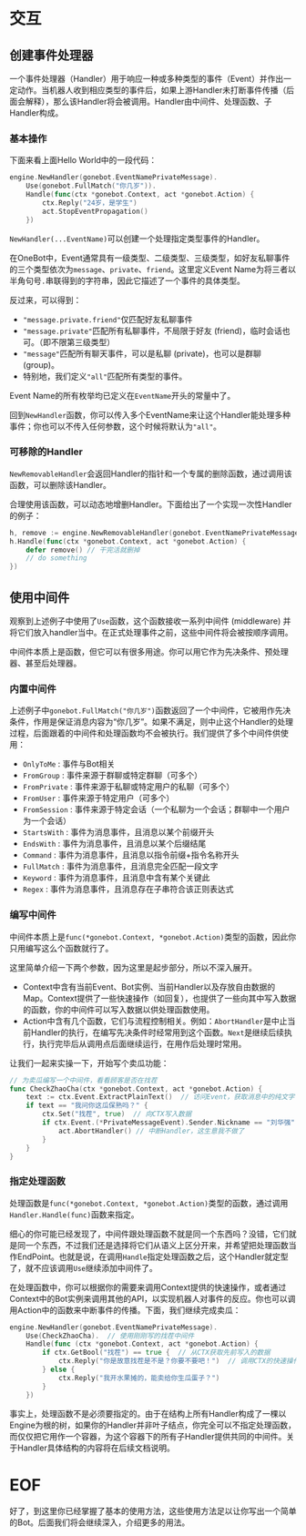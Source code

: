 # 交互
## 创建事件处理器
一个事件处理器（Handler）用于响应一种或多种类型的事件（Event）并作出一定动作。当机器人收到相应类型的事件后，如果上游Handler未打断事件传播（后面会解释），那么该Handler将会被调用。Handler由中间件、处理函数、子Handler构成。

### 基本操作
下面来看上面Hello World中的一段代码：
```go
engine.NewHandler(gonebot.EventNamePrivateMessage).
    Use(gonebot.FullMatch("你几岁")).
    Handle(func(ctx *gonebot.Context, act *gonebot.Action) {
        ctx.Reply("24岁，是学生")
        act.StopEventPropagation()
    })
```
`NewHandler(...EventName)`可以创建一个处理指定类型事件的Handler。

在OneBot中，Event通常具有一级类型、二级类型、三级类型，如好友私聊事件的三个类型依次为`message`、`private`、`friend`。这里定义Event Name为将三者以半角句号`.`串联得到的字符串，因此它描述了一个事件的具体类型。

反过来，可以得到：
- `"message.private.friend"`仅匹配好友私聊事件
- `"message.private"`匹配所有私聊事件，不局限于好友 (friend)，临时会话也可。（即不限第三级类型）
- `"message"`匹配所有聊天事件，可以是私聊 (private)，也可以是群聊 (group)。
- 特别地，我们定义`"all"`匹配所有类型的事件。

Event Name的所有枚举均已定义在`EventName`开头的常量中了。

回到`NewHandler`函数，你可以传入多个EventName来让这个Handler能处理多种事件；你也可以不传入任何参数，这个时候将默认为`"all"`。

### 可移除的Handler
`NewRemovableHandler`会返回Handler的指针和一个专属的删除函数，通过调用该函数，可以删除该Handler。

合理使用该函数，可以动态地增删Handler。下面给出了一个实现一次性Handler的例子：
```go
h, remove := engine.NewRemovableHandler(gonebot.EventNamePrivateMessage)
h.Handle(func(ctx *gonebot.Context, act *gonebot.Action) {
    defer remove() // 干完活就删掉
    // do something
})

```


## 使用中间件
观察到上述例子中使用了`Use`函数，这个函数接收一系列中间件 (middleware) 并将它们放入handler当中。在正式处理事件之前，这些中间件将会被按顺序调用。

中间件本质上是函数，但它可以有很多用途。你可以用它作为先决条件、预处理器、甚至后处理器。

### 内置中间件
上述例子中`gonebot.FullMatch("你几岁")`函数返回了一个中间件，它被用作先决条件，作用是保证消息内容为“你几岁”。如果不满足，则中止这个Handler的处理过程，后面跟着的中间件和处理函数均不会被执行。我们提供了多个中间件供使用：

- `OnlyToMe` : 事件与Bot相关
- `FromGroup` : 事件来源于群聊或特定群聊（可多个）
- `FromPrivate` : 事件来源于私聊或特定用户的私聊（可多个）
- `FromUser` : 事件来源于特定用户（可多个）
- `FromSession` : 事件来源于特定会话（一个私聊为一个会话；群聊中一个用户为一个会话）
- `StartsWith` : 事件为消息事件，且消息以某个前缀开头
- `EndsWith` : 事件为消息事件，且消息以某个后缀结尾
- `Command` : 事件为消息事件，且消息以指令前缀+指令名称开头
- `FullMatch` : 事件为消息事件，且消息完全匹配一段文字
- `Keyword` : 事件为消息事件，且消息中含有某个关键此
- `Regex` : 事件为消息事件，且消息存在子串符合该正则表达式

### 编写中间件
中间件本质上是`func(*gonebot.Context, *gonebot.Action)`类型的函数，因此你只用编写这么个函数就行了。

这里简单介绍一下两个参数，因为这里是起步部分，所以不深入展开。
- Context中含有当前Event、Bot实例、当前Handler以及存放自由数据的Map。Context提供了一些快速操作（如回复），也提供了一些向其中写入数据的函数，你的中间件可以写入数据以供处理函数使用。
- Action中含有几个函数，它们与流程控制相关。例如：`AbortHandler`是中止当前Handler的执行，在编写先决条件时经常用到这个函数。`Next`是继续后续执行，执行完毕后从调用点后面继续运行，在用作后处理时常用。

让我们一起来实操一下，开始写个卖瓜功能：
```go
// 为卖瓜编写一个中间件，看看顾客是否在找茬
func CheckZhaoCha(ctx *gonebot.Context, act *gonebot.Action) {
    text := ctx.Event.ExtractPlainText()  // 访问Event，获取消息中的纯文字
    if text == "我问你这瓜保熟吗？" {
        ctx.Set("找茬", true)  // 向CTX写入数据
        if ctx.Event.(*PrivateMessageEvent).Sender.Nickname == "刘华强" {
            act.AbortHandler() // 中断Handler，这生意我不做了
        }
    }
}
```

### 指定处理函数
处理函数是`func(*gonebot.Context, *gonebot.Action)`类型的函数，通过调用`Handler.Handle(func)`函数来指定。

细心的你可能已经发现了，中间件跟处理函数不就是同一个东西吗？没错，它们就是同一个东西，不过我们还是选择将它们从语义上区分开来，并希望把处理函数当作EndPoint。也就是说，在调用`Handle`指定处理函数之后，这个Handler就定型了，就不应该调用`Use`继续添加中间件了。

在处理函数中，你可以根据你的需要来调用Context提供的快速操作，或者通过Context中的Bot实例来调用其他的API，以实现机器人对事件的反应。你也可以调用Action中的函数来中断事件的传播。下面，我们继续完成卖瓜：
```go
engine.NewHandler(gonebot.EventNamePrivateMessage).
    Use(CheckZhaoCha).  // 使用刚刚写的找茬中间件
    Handle(func (ctx *gonebot.Context, act *gonebot.Action) {
        if ctx.GetBool("找茬") == true {  // 从CTX获取先前写入的数据
            ctx.Reply("你是故意找茬是不是？你要不要吧！")  // 调用CTX的快速操作
        } else {
            ctx.Reply("我开水果摊的，能卖给你生瓜蛋子？")
        }
    })
```

事实上，处理函数不是必须要指定的。由于在结构上所有Handler构成了一棵以Engine为根的树，如果你的Handler并非叶子结点，你完全可以不指定处理函数，而仅仅把它用作一个容器，为这个容器下的所有子Handler提供共同的中间件。关于Handler具体结构的内容将在后续文档说明。

# EOF
好了，到这里你已经掌握了基本的使用方法，这些使用方法足以让你写出一个简单的Bot。后面我们将会继续深入，介绍更多的用法。